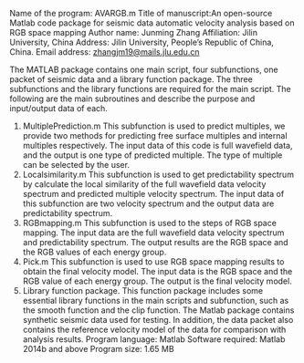 Name of the program: AVARGB.m
Title of manuscript:An open-source Matlab code package for seismic data automatic velocity analysis based on RGB space mapping 
Author name: Junming Zhang
Affiliation:  Jilin University, China
Address:  Jilin University, People’s Republic of China, China.
Email address: zhangjm19@mails.jlu.edu.cn

The MATLAB package contains one main script, four subfunctions, one packet of seismic data and a library function package. The three subfunctions and the library functions are required for the main script.
The following are the main subroutines and describe the purpose and input/output data of each.
1.	MultiplePrediction.m This subfunction is used to predict multiples, we provide two methods for predicting free surface multiples and internal multiples respectively. The input data of this code is full wavefield data, and the output is one type of predicted multiple. The type of multiple can be selected by the user.
2.	Localsimilarity.m This subfunction is used to get predictability spectrum by calculate the local similarity of the full wavefield data velocity spectrum and predicted multiple velocity spectrum. The input data of this subfunction are two velocity spectrum and the output data are predictability spectrum.
3.	RGBmapping.m  This subfunction is used to the steps of RGB space mapping. The input data are the full wavefield data velocity spectrum and predictability spectrum. The output results are the RGB space and the RGB values of each energy group.
4.	Pick.m    This subfunction is used to use RGB space mapping results to obtain the final velocity model. The input data is the RGB space and the RGB value of each energy group. The output is the final velocity model.
5.	Library function package.  This function package includes some essential library functions in the main scripts and subfunction, such as the smooth function and the clip function.
The Matlab package contains synthetic seismic data used for testing. In addition, the data packet also contains the reference velocity model of the data for comparison with analysis results. 
Program language: Matlab
Software required: Matlab 2014b and above
Program size: 1.65 MB 
